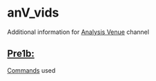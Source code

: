 # anV_vids
Additional information for [Analysis Venue](https://www.youtube.com/@analysisVenue) channel

## [Pre1b:]()
[Commands]() used
